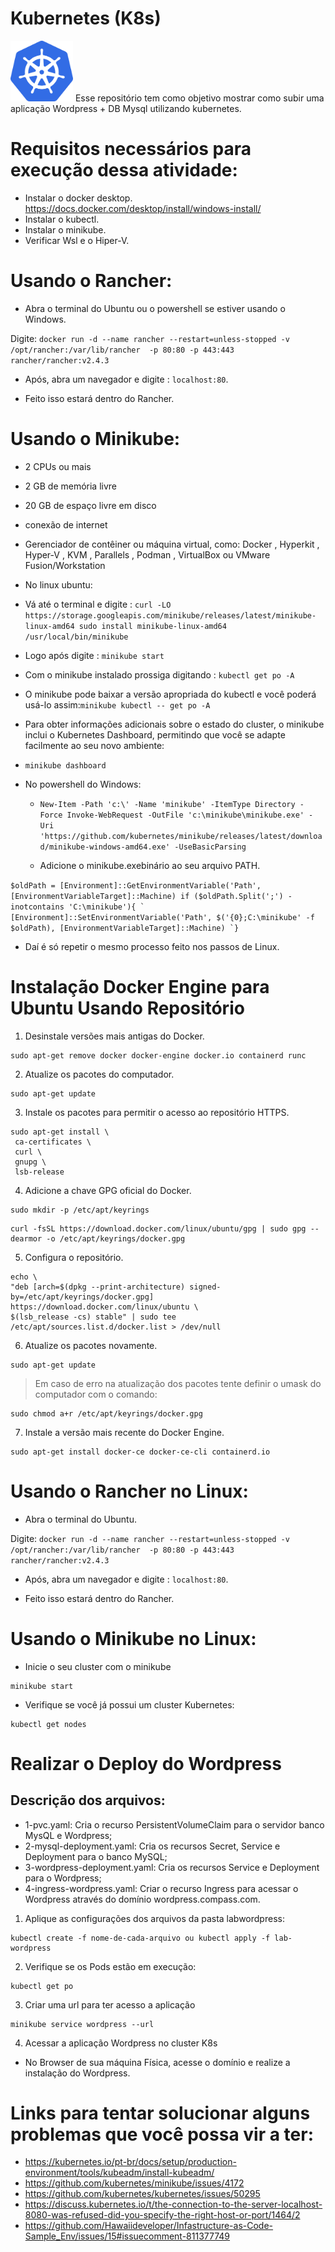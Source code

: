 
# Kubernetes (K8s)
<img src="https://github.com/kubernetes/kubernetes/raw/master/logo/logo.png" alt="drawing" width="100"/>
Esse repositório tem como objetivo mostrar como subir uma aplicação Wordpress + DB Mysql utilizando kubernetes.

# Requisitos necessários para execução dessa atividade:

-  Instalar o docker desktop. https://docs.docker.com/desktop/install/windows-install/
-  Instalar o kubectl.
-  Instalar o minikube. 
-  Verificar Wsl e o Hiper-V.

# Usando o Rancher:

- Abra o terminal do Ubuntu ou o powershell se estiver usando o Windows.

Digite: ```docker run -d --name rancher --restart=unless-stopped -v /opt/rancher:/var/lib/rancher  -p 80:80 -p 443:443 rancher/rancher:v2.4.3```

- Após, abra um navegador e digite :  ```localhost:80```.

- Feito isso estará dentro do Rancher.

# Usando o Minikube:
- 2 CPUs ou mais
- 2 GB de memória livre
- 20 GB de espaço livre em disco
- conexão de internet
- Gerenciador de contêiner ou máquina virtual, como: Docker , Hyperkit , Hyper-V , KVM , Parallels , Podman , VirtualBox ou VMware Fusion/Workstation

- No linux ubuntu: 

- Vá até o terminal e digite : ``` curl -LO https://storage.googleapis.com/minikube/releases/latest/minikube-linux-amd64
sudo install minikube-linux-amd64 /usr/local/bin/minikube ```

- Logo após digite : ``` minikube start ```
- Com o minikube instalado prossiga digitando : ```kubectl get po -A```
- O minikube pode baixar a versão apropriada do kubectl e você poderá usá-lo assim:```minikube kubectl -- get po -A```
- Para obter informações adicionais sobre o estado do cluster, o minikube inclui o Kubernetes Dashboard, permitindo que você se adapte facilmente ao seu novo ambiente:
- ```minikube dashboard ```

- No powershell do Windows:

  - ```New-Item -Path 'c:\' -Name 'minikube' -ItemType Directory -Force Invoke-WebRequest -OutFile 'c:\minikube\minikube.exe' -Uri  'https://github.com/kubernetes/minikube/releases/latest/download/minikube-windows-amd64.exe' -UseBasicParsing```
  
  - Adicione o minikube.exebinário ao seu arquivo PATH.
  
 ``` $oldPath = [Environment]::GetEnvironmentVariable('Path', [EnvironmentVariableTarget]::Machine) if ($oldPath.Split(';') -inotcontains 'C:\minikube'){ `
  [Environment]::SetEnvironmentVariable('Path', $('{0};C:\minikube' -f $oldPath), [EnvironmentVariableTarget]::Machine) `} ```
  
 - Daí é só repetir o mesmo processo feito nos passos de Linux.

# Instalação Docker Engine para Ubuntu Usando Repositório

1. Desinstale versões mais antigas do Docker.

```
sudo apt-get remove docker docker-engine docker.io containerd runc
```

2. Atualize os pacotes do computador.

```
sudo apt-get update
```
3. Instale os pacotes para permitir o acesso ao repositório HTTPS.

```
sudo apt-get install \
 ca-certificates \
 curl \
 gnupg \
 lsb-release
```

4. Adicione a chave GPG oficial do Docker.

```
sudo mkdir -p /etc/apt/keyrings
```

```
curl -fsSL https://download.docker.com/linux/ubuntu/gpg | sudo gpg --dearmor -o /etc/apt/keyrings/docker.gpg
```
5. Configura o repositório.

```
echo \
"deb [arch=$(dpkg --print-architecture) signed-by=/etc/apt/keyrings/docker.gpg] https://download.docker.com/linux/ubuntu \
$(lsb_release -cs) stable" | sudo tee /etc/apt/sources.list.d/docker.list > /dev/null
```

6. Atualize os pacotes novamente.
	
```
sudo apt-get update
```
>Em caso de erro na atualização dos pacotes tente definir o umask do computador com o comando:

```
sudo chmod a+r /etc/apt/keyrings/docker.gpg
```

7. Instale a versão mais recente do Docker Engine.

```
sudo apt-get install docker-ce docker-ce-cli containerd.io
```

# Usando o Rancher no Linux:

- Abra o terminal do Ubuntu.

Digite: ```docker run -d --name rancher --restart=unless-stopped -v /opt/rancher:/var/lib/rancher  -p 80:80 -p 443:443 rancher/rancher:v2.4.3```

- Após, abra um navegador e digite :  ```localhost:80```.

- Feito isso estará dentro do Rancher.


# Usando o Minikube no Linux:

- Inicie o seu cluster com o minikube

```
minikube start
```

- Verifique se você já possui um cluster Kubernetes:

```
kubectl get nodes
```

# Realizar o Deploy do Wordpress

## Descrição dos arquivos:
 - 1-pvc.yaml: Cria o recurso PersistentVolumeClaim para o servidor banco MysQL e Wordpress;
 - 2-mysql-deployment.yaml: Cria os recursos Secret, Service e Deployment para o banco MySQL;
 - 3-wordpress-deployment.yaml: Cria os recursos Service e Deployment para o Wordpress;
 - 4-ingress-wordpress.yaml: Criar o recurso Ingress para acessar o Wordpress através do domínio wordpress.compass.com.
	
1. Aplique as configurações dos arquivos da pasta labwordpress:

```
kubectl create -f nome-de-cada-arquivo ou kubectl apply -f lab-wordpress
```

2. Verifique se os Pods estão em execução:

```
kubectl get po
```

3. Criar uma url para ter acesso a aplicação
```
minikube service wordpress --url
```

4. Acessar a aplicação Wordpress no cluster K8s
- No Browser de sua máquina Física, acesse o domínio e realize a instalação do Wordpress.

# Links para tentar solucionar alguns problemas que você possa vir a ter:
- https://kubernetes.io/pt-br/docs/setup/production-environment/tools/kubeadm/install-kubeadm/
- https://github.com/kubernetes/minikube/issues/4172
- https://github.com/kubernetes/kubernetes/issues/50295
- https://discuss.kubernetes.io/t/the-connection-to-the-server-localhost-8080-was-refused-did-you-specify-the-right-host-or-port/1464/2
- https://github.com/Hawaiideveloper/Infastructure-as-Code-Sample_Env/issues/15#issuecomment-811377749
